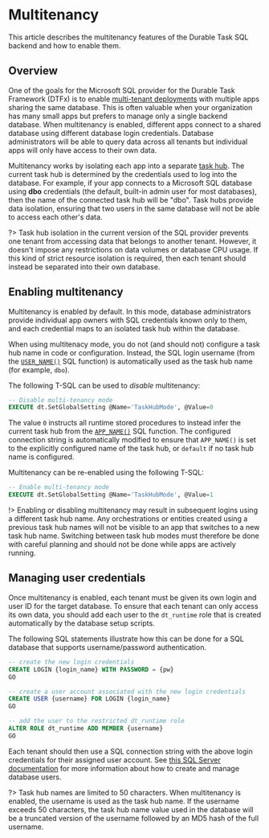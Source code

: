 # Multitenancy

This article describes the multitenancy features of the Durable Task SQL backend and how to enable them.

## Overview

One of the goals for the Microsoft SQL provider for the Durable Task Framework (DTFx) is to enable [multi-tenant deployments](https://en.wikipedia.org/wiki/Multitenancy) with multiple apps sharing the same database. This is often valuable when your organization has many small apps but prefers to manage only a single backend database. When multitenancy is enabled, different apps connect to a shared database using different database login credentials. Database administrators will be able to query data across all tenants but individual apps will only have access to their own data.

Multitenancy works by isolating each app into a separate [task hub](taskhubs.md). The current task hub is determined by the credentials used to log into the database. For example, if your app connects to a Microsoft SQL database using **dbo** credentials (the default, built-in admin user for most databases), then the name of the connected task hub will be "dbo". Task hubs provide data isolation, ensuring that two users in the same database will not be able to access each other's data.

?> Task hub isolation in the current version of the SQL provider prevents one tenant from accessing data that belongs to another tenant. However, it doesn't impose any restrictions on data volumes or database CPU usage. If this kind of strict resource isolation is required, then each tenant should instead be separated into their own database.

## Enabling multitenancy

Multitenancy is enabled by default. In this mode, database administrators provide individual app owners with SQL credentials known only to them, and each credential maps to an isolated task hub within the database.

When using multitenacy mode, you do not (and should not) configure a task hub name in code or configuration. Instead, the SQL login username (from the [`USER_NAME()`](https://docs.microsoft.com/sql/t-sql/functions/user-name-transact-sql) SQL function) is automatically used as the task hub name (for example, `dbo`).

The following T-SQL can be used to _disable_ multitenancy:

```sql
-- Disable multi-tenancy mode
EXECUTE dt.SetGlobalSetting @Name='TaskHubMode', @Value=0
```

The value `0` instructs all runtime stored procedures to instead infer the current task hub from the [`APP_NAME()`](https://docs.microsoft.com/sql/t-sql/functions/app-name-transact-sql) SQL function. The configured connection string is automatically modified to ensure that `APP_NAME()` is set to the explicitly configured name of the task hub, or `default` if no task hub name is configured.

Multitenancy can be re-enabled using the following T-SQL:

```sql
-- Enable multi-tenancy mode
EXECUTE dt.SetGlobalSetting @Name='TaskHubMode', @Value=1
```

!> Enabling or disabling multitenancy may result in subsequent logins using a different task hub name. Any orchestrations or entities created using a previous task hub names will not be visible to an app that switches to a new task hub name. Switching between task hub modes must therefore be done with careful planning and should not be done while apps are actively running.

## Managing user credentials

Once multitenancy is enabled, each tenant must be given its own login and user ID for the target database. To ensure that each tenant can only access its own data, you should add each user to the `dt_runtime` role that is created automatically by the database setup scripts.

The following SQL statements illustrate how this can be done for a SQL database that supports username/password authentication.

```sql
-- create the new login credentials
CREATE LOGIN {login_name} WITH PASSWORD = {pw}
GO

-- create a user account associated with the new login credentials
CREATE USER {username} FOR LOGIN {login_name}
GO

-- add the user to the restricted dt_runtime role
ALTER ROLE dt_runtime ADD MEMBER {username}
GO
```

Each tenant should then use a SQL connection string with the above login credentials for their assigned user account. See [this SQL Server documentation](https://docs.microsoft.co/sql/relational-databases/security/authentication-access/create-a-database-user) for more information about how to create and manage database users.

?> Task hub names are limited to 50 characters. When multitenancy is enabled, the username is used as the task hub name. If the username exceeds 50 characters, the task hub name value used in the database will be a truncated version of the username followed by an MD5 hash of the full username.
